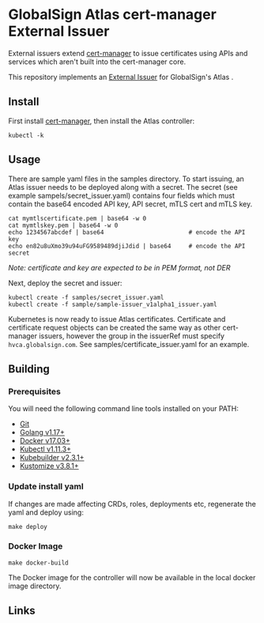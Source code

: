 
# GlobalSign Atlas cert-manager External Issuer

External issuers extend [cert-manager](https://cert-manager.io/) to issue certificates using APIs and services
which aren't built into the cert-manager core.

This repository implements an [External Issuer] for GlobalSign's Atlas .

## Install
First install [cert-manager](https://cert-manager.io/docs/installation/), then install the Atlas controller:
```console
kubectl -k 
```

## Usage

There are sample yaml files in the samples directory. To start issuing, an Atlas issuer needs to be deployed along with a secret.
The secret (see example sampels/secret_issuer.yaml) contains four fields which must contain the base64 encoded API key, API secret, 
mTLS cert and mTLS key.
```
cat mymtlscertificate.pem | base64 -w 0
cat mymtlskey.pem | base64 -w 0
echo 1234567abcdef | base64                        # encode the API key
echo en82u8uXmo39u94uFG9589489djiJdid | base64     # encode the API secret
```
*Note: certificate and key are expected to be in PEM format, not DER*

Next, deploy the secret and issuer:
```
kubectl create -f samples/secret_issuer.yaml
kubectl create -f sample/sample-issuer_v1alpha1_issuer.yaml
```
Kubernetes is now ready to issue Atlas certificates. Certificate and certificate request objects can be created the same way 
as other cert-manager issuers, however the group in the issuerRef must specify `hvca.globalsign.com`. See samples/certificate_issuer.yaml
for an example.

## Building
### Prerequisites
You will need the following command line tools installed on your PATH:

* [Git](https://git-scm.com/)
* [Golang v1.17+](https://golang.org/)
* [Docker v17.03+](https://docs.docker.com/install/)
* [Kubectl v1.11.3+](https://kubernetes.io/docs/tasks/tools/install-kubectl/)
* [Kubebuilder v2.3.1+](https://book.kubebuilder.io/quick-start.html#installation)
* [Kustomize v3.8.1+](https://kustomize.io/)

### Update install yaml
If changes are made affecting CRDs, roles, deployments etc, regenerate the yaml and deploy using:
```
make deploy
```

### Docker Image
```
make docker-build
```
The Docker image for the controller will now be available in the local docker image directory.

## Links
[Cert Manager]: https://cert-manager.io/docs/installation/
[External Issuer]: https://cert-manager.io/docs/contributing/external-issuers
[cert-manager Concepts Documentation]: https://cert-manager.io/docs/concepts
[Kubebuilder Book]: https://book.kubebuilder.io
[Kubebuilder Markers]: https://book.kubebuilder.io/reference/markers.html
[Distroless Docker Image]: https://github.com/GoogleContainerTools/distroless
[Configure a Security Context]: https://kubernetes.io/docs/tasks/configure-pod-container/security-context/
[kube-rbac-proxy]: https://github.com/brancz/kube-rbac-proxy
[GitHub New Release Page]: https://github.com/cert-manager/sample-external-issuer/releases/new
